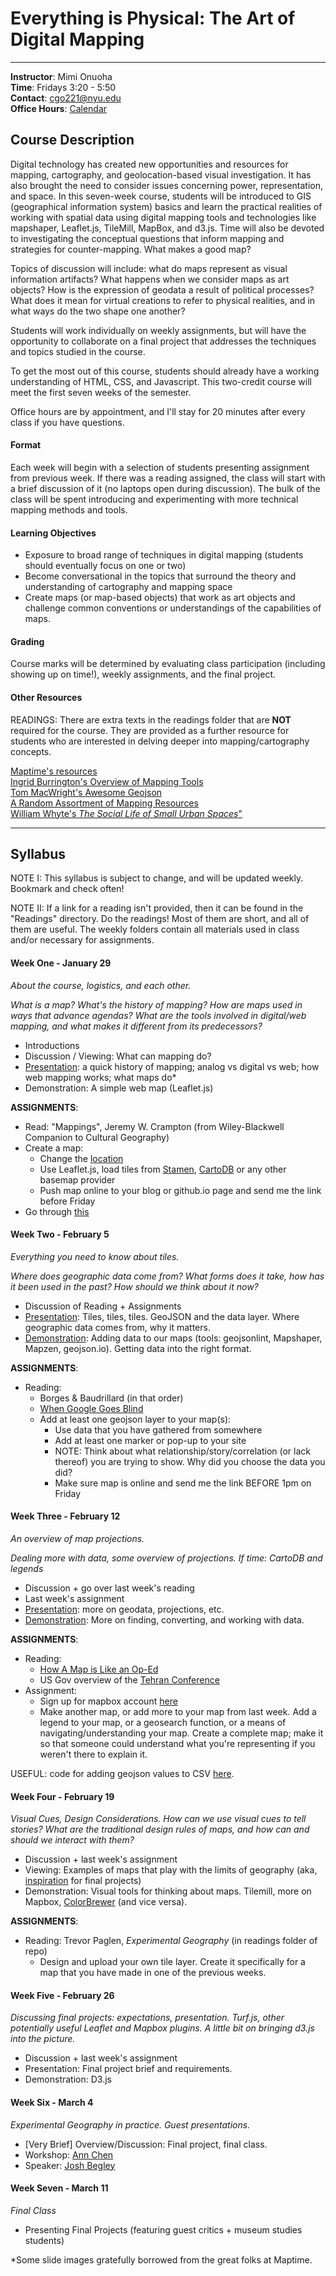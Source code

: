 # Everything is Physical: The Art of Digital Mapping 

---

**Instructor**: Mimi Onuoha  
**Time**: Fridays 3:20 - 5:50 
</br>**Contact**: <cgo221@nyu.edu>
</br>**Office Hours**: [Calendar](https://calendar.google.com/calendar/selfsched?sstoken=UUl0bkJBeEw5QmpTfGRlZmF1bHR8MTVmMGJiY2ZkYjkyNWQ0NGQ1Y2YzODliMDQ0MmRlODU)

## Course Description

Digital technology has created new opportunities and resources for mapping, cartography, and geolocation-based visual investigation. It has also brought the need to consider issues concerning power, representation, and space. In this seven-week course, students will be introduced to GIS (geographical information system) basics and learn the practical realities of working with spatial data using digital mapping tools and technologies like mapshaper, Leaflet.js, TileMill, MapBox, and d3.js. Time will also be devoted to investigating the conceptual questions that inform mapping and strategies for counter-mapping. What makes a good map? 

Topics of discussion will include: what do maps represent as visual information artifacts? What happens when we consider maps as art objects? How is the expression of geodata a result of political processes? What does it mean for virtual creations to refer to physical realities, and in what ways do the two shape one another?
Students will work individually on weekly assignments, but will have the opportunity to collaborate on a final project that addresses the techniques and topics studied in the course. To get the most out of this course, students should already have a working understanding of HTML, CSS, and Javascript. This two-credit course will meet the first seven weeks of the semester.
Office hours are by appointment, and I'll stay for 20 minutes after every class if you have questions. 

#### Format
Each week will begin with a selection of students presenting assignment from previous week. If there was a reading assigned, the class will start with a brief discussion of it (no laptops open during discussion).  The bulk of the class will be spent introducing and experimenting with more technical mapping methods and tools.

#### Learning Objectives 
- Exposure to broad range of techniques in digital mapping (students should eventually focus on one or two)
- Become conversational in the topics that surround the theory and understanding of cartography and mapping space
- Create maps (or map-based objects) that work as art objects and challenge common conventions or understandings of the capabilities of maps.

#### Grading
Course marks will be determined by evaluating class participation (including showing up on time!), weekly assignments, and the final project. 


#### Other Resources
READINGS: There are extra texts in the readings folder that are **NOT** required for the course. They are provided as a further resource for students who are interested in delving deeper into mapping/cartography concepts. 


[Maptime's resources](http://maptime.io/lessons-resources/)
</br>[Ingrid Burrington's Overview of Mapping Tools](http://lifewinning.github.io/maps-cmu/resources/big-picture-tools.html)
</br>[Tom MacWright's Awesome Geojson](https://github.com/tmcw/awesome-geojson/blob/master/README.md)
</br> [A Random Assortment of Mapping Resources](https://docs.google.com/document/d/1YL4ypI32HBrkWCuycAdF3FHK-sGFfS9Zc949dgjMgB4/edit?usp=sharing)   
[William Whyte's *The Social Life of Small Urban Spaces*"](https://vimeo.com/111488563)  



---

## Syllabus 
NOTE I: This syllabus is subject to change, and will be updated weekly. Bookmark and check often!

NOTE II: If a link for a reading isn't provided, then it can be found in the "Readings" directory. Do the readings! Most of them are short, and all of them are useful. The weekly folders contain all materials used in class and/or necessary for assignments. 

#### Week One - January 29
*About the course, logistics, and each other.* 

*What is a map? What's the history of mapping? How are maps used in ways that advance agendas? What are the tools involved in digital/web mapping, and what makes it different from its predecessors?* 

- Introductions
- Discussion / Viewing: What can mapping do?
- [Presentation](http://mimionuoha.github.io/digitalmapping/weekone/#/): a quick history of mapping; analog vs digital vs web; how web mapping works; what maps do* 
- Demonstration: A simple web map (Leaflet.js)**ASSIGNMENTS**:
- Read: "Mappings", Jeremy W. Crampton (from Wiley-Blackwell Companion to Cultural Geography)
- Create a map:
	- Change the [location](http://www.latlong.net/)
	- Use Leaflet.js, load tiles from [Stamen](http://maps.stamen.com/#toner-lite/12/37.7707/-122.3781), [CartoDB](https://cartodb.com/basemaps/) or any other basemap provider 
	- Push map online to your blog or github.io page and send me the link before Friday 
- Go through [this](http://maptime.io/anatomy-of-a-web-map/#0) 
#### Week Two - February 5
*Everything you need to know about tiles.*

*Where does geographic data come from? What forms does it take, how has it been used in the past? How should we think about it now?*


- Discussion of Reading + Assignments
- [Presentation](http://mimionuoha.github.io/digitalmapping/weektwo/#/): Tiles, tiles, tiles. GeoJSON and the data layer. Where geographic data comes from, why it matters.
- [Demonstration](https://www.dropbox.com/sh/yz2gafipzm6c744/AADTBTNQUmbHI4Tby3dtdjOca?dl=0): Adding data to our maps (tools: geojsonlint, Mapshaper, Mapzen, geojson.io). Getting data into the right format. 

**ASSIGNMENTS**:
- Reading: 
	- Borges & Baudrillard (in that order)
	- [When Google Goes Blind](http://www.atlasobscura.com/articles/investigating-censored-spots-on-google-earth) 
	- Add at least one geojson layer to your map(s): 
		- Use data that you have gathered from somewhere 
		- Add at least one marker or pop-up to your site 
		- NOTE: Think about what relationship/story/correlation (or lack thereof) you are trying to show. Why did you choose the data you did? 
		- Make sure map is online and send me the link BEFORE 1pm on Friday
#### Week Three - February 12
*An overview of map projections.*

*Dealing more with data, some overview of projections. If time: CartoDB and legends* 
<!--
*Dealing more with data. What sorts of things shouldn’t be mapped? How do you know if you’re clarifying or obscuring, and what are the uses of both?*-->
- Discussion + go over last week's reading- Last week's assignment
- [Presentation](http://mimionuoha.github.io/digitalmapping/weekthree/#/): more on geodata, projections, etc. - [Demonstration](https://www.dropbox.com/sh/n29t5q3a83z6w14/AABL2j_mux1lZdBOuMGEDdMta?dl=0): More on finding, converting, and working with data. 

**ASSIGNMENTS**:
-  Reading: 
	-  [How A Map is Like an Op-Ed](http://www.citylab.com/tech/2013/04/how-map-op-ed/5143/)
	- US Gov overview of the [Tehran Conference](https://history.state.gov/milestones/1937-1945/tehran-conf)
- Assignment:
	- Sign up for mapbox account [here](https://www.mapbox.com/education)	
	-  Make another map, or add more to your map from last week. Add a legend to your map, or a geosearch function, or a means of navigating/understanding your map. Create a complete map; make it so that someone could understand what you're representing if you weren't there to explain it.  

USEFUL: code for adding geojson values to CSV [here](https://github.com/MimiOnuoha/add-csv-values-to-geojson). 
#### Week Four - February 19*Visual Cues, Design Considerations. How can we use visual cues to tell stories? What are the traditional design rules of maps, and how can and should we interact with them?* 
- Discussion + last week's assignment- Viewing: Examples of maps that play with the limits of geography (aka, [inspiration](https://gist.github.com/lifewinning/b3603b1378b5fe560070) for final projects)
- Demonstration: Visual tools for thinking about maps. Tilemill, more on Mapbox, [ColorBrewer](http://colorbrewer2.org/)(and vice versa). 

**ASSIGNMENTS**:
- Reading: Trevor Paglen, *Experimental Geography* (in readings folder of repo)
	- Design and upload your own tile layer. Create it specifically for a map that you have made in one of the previous weeks. 
	 

#### Week Five - February 26
*Discussing final projects: expectations, presentation. Turf.js, other potentially useful Leaflet and Mapbox plugins. A little bit on bringing d3.js into the picture.*- Discussion + last week's assignment- Presentation: Final project brief and requirements.- Demonstration: D3.js 

#### Week Six - March 4*Experimental Geography in practice. Guest presentations.* 
- [Very Brief] Overview/Discussion: Final project, final class.- Workshop: [Ann Chen](http://annhchen.com/whereabouts)- Speaker: [Josh Begley](https://joshbegley.com/)
#### Week Seven - March 11*Final Class* 
- Presenting Final Projects (featuring guest critics + museum studies students)
*Some slide images gratefully borrowed from the great folks at Maptime. 